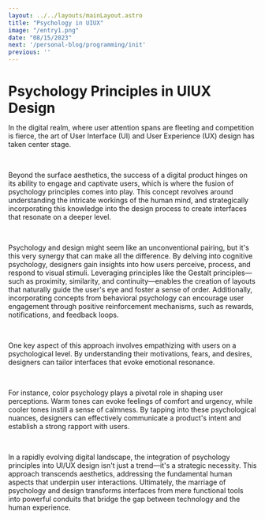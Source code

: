 ```yaml
---
layout: ../../layouts/mainLayout.astro
title: "Psychology in UIUX"
image: "/entry1.png"
date: "08/15/2023"
next: '/personal-blog/programming/init'
previous: ''
---
```

<style>
    p{
        font-size:14px
    }
    h1{
        margin-bottom: 12px
    }
</style>

# Psychology Principles in UIUX Design

In the digital realm, where user attention spans are fleeting and competition is fierce, the art of User Interface (UI) and User Experience (UX) design has taken center stage. 

<br>

Beyond the surface aesthetics, the success of a digital product hinges on its ability to engage and captivate users, which is where the fusion of psychology principles comes into play. This concept revolves around understanding the intricate workings of the human mind, and strategically incorporating this knowledge into the design process to create interfaces that resonate on a deeper level.

<br>

Psychology and design might seem like an unconventional pairing, but it's this very synergy that can make all the difference. By delving into cognitive psychology, designers gain insights into how users perceive, process, and respond to visual stimuli. Leveraging principles like the Gestalt principles—such as proximity, similarity, and continuity—enables the creation of layouts that naturally guide the user's eye and foster a sense of order. Additionally, incorporating concepts from behavioral psychology can encourage user engagement through positive reinforcement mechanisms, such as rewards, notifications, and feedback loops.

<br>

One key aspect of this approach involves empathizing with users on a psychological level. By understanding their motivations, fears, and desires, designers can tailor interfaces that evoke emotional resonance. 

<br>

For instance, color psychology plays a pivotal role in shaping user perceptions. Warm tones can evoke feelings of comfort and urgency, while cooler tones instill a sense of calmness. By tapping into these psychological nuances, designers can effectively communicate a product's intent and establish a strong rapport with users.

<br>

In a rapidly evolving digital landscape, the integration of psychology principles into UI/UX design isn't just a trend—it's a strategic necessity. This approach transcends aesthetics, addressing the fundamental human aspects that underpin user interactions. Ultimately, the marriage of psychology and design transforms interfaces from mere functional tools into powerful conduits that bridge the gap between technology and the human experience.